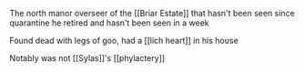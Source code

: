 The north manor overseer of the [[Briar Estate]] that hasn't been seen since quarantine he retired and hasn't been seen in a week

Found dead with legs of goo, had a [[lich heart]] in his house

Notably was not [[Sylas]]'s [[phylactery]] 